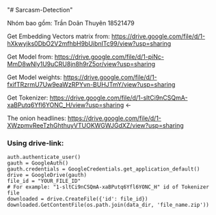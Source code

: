 "# Sarcasm-Detection"


Nhóm bao gồm:
Trần Doãn Thuyên 18521479

Get Embedding Vectors matrix from:
https://drive.google.com/file/d/1-hXkwyjks0DbO2V2mfhbH9bUibnITc99/view?usp=sharing

Get Model from:
https://drive.google.com/file/d/1-piNc-MmD8wNly1U9uCRU8jn8h9rZ5or/view?usp=sharing

Get Model weights:
https://drive.google.com/file/d/1-fxifTRzrmU7Uw9eaWzRPYvn-BUHJTmY/view?usp=sharing

Get Tokenizer:
https://drive.google.com/file/d/1-sltCi9nCSQmA-xaBPutq6Yfl6YONC_H/view?usp=sharing <-

The onion headlines:
https://drive.google.com/file/d/1-XWzpmvReeTzhGhthuyVTUOKWGWJGdXZ/view?usp=sharing


### Using drive-link:
	auth.authenticate_user()
	gauth = GoogleAuth()
	gauth.credentials = GoogleCredentials.get_application_default()
	drive = GoogleDrive(gauth)
	file_id = "YOUR_FILE_ID"
	# For example: "1-sltCi9nCSQmA-xaBPutq6Yfl6YONC_H" id of Tokenizer file
	downloaded = drive.CreateFile({'id': file_id})
	downloaded.GetContentFile(os.path.join(data_dir, 'file_name.zip'))